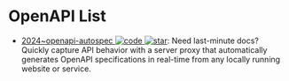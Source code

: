 # OpenAPI List

- [2024~openapi-autospec ![code](https://ng-tech.icu/assets/code.svg) ![star](https://img.shields.io/github/stars/Adawg4/openapi-autospec)](https://github.com/Adawg4/openapi-autospec): Need last-minute docs? Quickly capture API behavior with a server proxy that automatically generates OpenAPI specifications in real-time from any locally running website or service.
